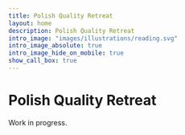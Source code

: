 ```yaml
---
title: Polish Quality Retreat
layout: home
description: Polish Quality Retreat
intro_image: "images/illustrations/reading.svg"
intro_image_absolute: true
intro_image_hide_on_mobile: true
show_call_box: true
---
```


# Polish Quality Retreat

Work in progress.